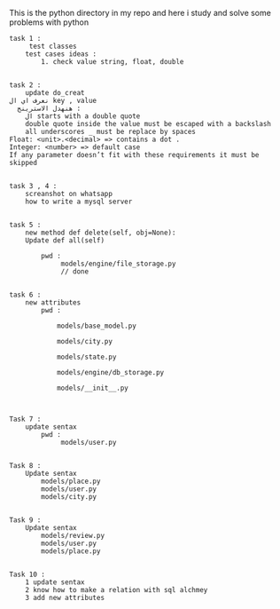 This is the python directory in my repo and here i study and solve some problems with python


    task 1 :
         test classes
        test cases ideas :
            1. check value string, float, double


    task 2 : 
        update do_creat 
    نعرف اي ال key , value
      هنهدل الاسترينج : 
        ال starts with a double quote
        double quote inside the value must be escaped with a backslash 
        all underscores _ must be replace by spaces 
    Float: <unit>.<decimal> => contains a dot .
    Integer: <number> => default case
    If any parameter doesn’t fit with these requirements it must be skipped


    task 3 , 4 : 
        screanshot on whatsapp
        how to write a mysql server


    task 5 :   
        new method def delete(self, obj=None):
        Update def all(self) 

            pwd :  
                 models/engine/file_storage.py 
                 // done


    task 6 :
        new attributes
            pwd : 

                models/base_model.py 

                models/city.py

                models/state.py

                models/engine/db_storage.py

                models/__init__.py



    Task 7 :
        update sentax 
            pwd :
                 models/user.py


    Task 8 :
        Update sentax
            models/place.py
            models/user.py
            models/city.py


    Task 9 :
        Update sentax
            models/review.py
            models/user.py
            models/place.py


    Task 10 :
        1 update sentax 
        2 know how to make a relation with sql alchmey
        3 add new attributes
 

 